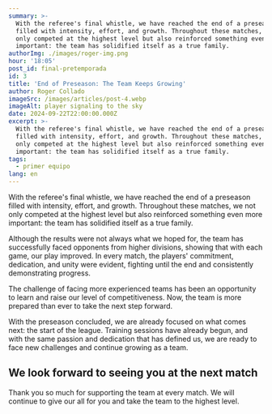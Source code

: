 ```yaml
---
summary: >-
  With the referee's final whistle, we have reached the end of a preseason
  filled with intensity, effort, and growth. Throughout these matches, we not
  only competed at the highest level but also reinforced something even more
  important: the team has solidified itself as a true family.
authorImg: ./images/roger-img.png
hour: '18:05'
post_id: final-pretemporada
id: 3
title: 'End of Preseason: The Team Keeps Growing'
author: Roger Collado
imageSrc: /images/articles/post-4.webp
imageAlt: player signaling to the sky
date: 2024-09-22T22:00:00.000Z
excerpt: >-
  With the referee's final whistle, we have reached the end of a preseason
  filled with intensity, effort, and growth. Throughout these matches, we not
  only competed at the highest level but also reinforced something even more
  important: the team has solidified itself as a true family.
tags:
  - primer equipo
lang: en
---
```


With the referee's final whistle, we have reached the end of a preseason filled with intensity, effort, and growth. Throughout these matches, we not only competed at the highest level but also reinforced something even more important: the team has solidified itself as a true family.

Although the results were not always what we hoped for, the team has successfully faced opponents from higher divisions, showing that with each game, our play improved. In every match, the players' commitment, dedication, and unity were evident, fighting until the end and consistently demonstrating progress.

The challenge of facing more experienced teams has been an opportunity to learn and raise our level of competitiveness. Now, the team is more prepared than ever to take the next step forward.

With the preseason concluded, we are already focused on what comes next: the start of the league. Training sessions have already begun, and with the same passion and dedication that has defined us, we are ready to face new challenges and continue growing as a team.

## We look forward to seeing you at the next match

Thank you so much for supporting the team at every match. We will continue to give our all for you and take the team to the highest level.
